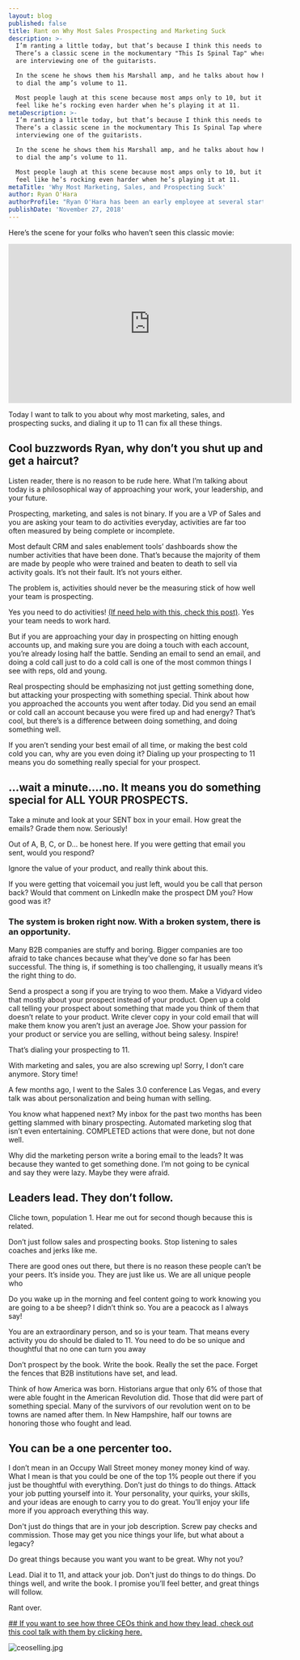 ```yaml
---
layout: blog
published: false
title: Rant on Why Most Sales Prospecting and Marketing Suck
description: >-
  I’m ranting a little today, but that’s because I think this needs to be said.
  There’s a classic scene in the mockumentary "This Is Spinal Tap" where they
  are interviewing one of the guitarists.

  In the scene he shows them his Marshall amp, and he talks about how he’s able
  to dial the amp’s volume to 11.

  Most people laugh at this scene because most amps only to 10, but it makes him
  feel like he’s rocking even harder when he’s playing it at 11.
metaDescription: >-
  I’m ranting a little today, but that’s because I think this needs to be said.
  There’s a classic scene in the mockumentary This Is Spinal Tap where they are
  interviewing one of the guitarists.

  In the scene he shows them his Marshall amp, and he talks about how he’s able
  to dial the amp’s volume to 11.

  Most people laugh at this scene because most amps only to 10, but it makes him
  feel like he’s rocking even harder when he’s playing it at 11.
metaTitle: 'Why Most Marketing, Sales, and Prospecting Suck'
author: Ryan O'Hara
authorProfile: "Ryan O'Hara has been an early employee at several startups helping them with marketing and prospecting tactics, including Dyn who was acquired by Oracle for $600+ million in 2016. He's had prospecting campaigns featured in Fortune, Mashable, and TheNextWeb.\nRyan specializes in branding, business development, prospecting, and coaching people on how to make good digital first impressions. He also mentors two accelerators, The Iron Yard and The Alpha Loft, and hosts The Prospecting Podcast.\_"
publishDate: 'November 27, 2018'
---
```

Here’s the scene for your folks who haven’t seen this classic movie:

<iframe width="560" height="315" src="https://www.youtube.com/embed/uMSV4OteqBE" frameborder="0" allow="accelerometer; autoplay; encrypted-media; gyroscope; picture-in-picture" allowfullscreen></iframe>

Today I want to talk to you about why most marketing, sales, and prospecting sucks, and dialing it up to 11 can fix all these things.  

## Cool buzzwords Ryan, why don’t you shut up and get a haircut?

Listen reader, there is no reason to be rude here. What I’m talking about today is a philosophical way of approaching your work, your leadership, and your future. 

Prospecting, marketing, and sales is not binary. If you are a VP of Sales and you are asking your team to do activities everyday, activities are far too often measured by being complete or incomplete.

Most default CRM and sales enablement tools’ dashboards show the number activities that have been done. That’s because the majority of them are made by people who were trained and beaten to death to sell via activity goals. It’s not their fault. It’s not yours either. 

The problem is,  activities should never be the measuring stick of how well your team is prospecting.

Yes you need to do activities! [(If need help with this, check this post)](https://leadiq.com/blog/how-to-get-more-personalized-prospecting-done). Yes your team needs to work hard.

But if you are approaching your day in prospecting on hitting enough accounts up, and making sure you are doing a touch with each account, you’re already losing half the battle. Sending an email to send an email, and doing a cold call just to do a cold call is one of the most common things I see with reps, oId and young. 

Real prospecting should be emphasizing not just getting something done, but attacking your prospecting with something special. Think about how you approached the accounts you went after today. Did you send an email or cold call an account because you were fired up and had energy? That’s cool, but there’s is a difference between doing something, and doing something well. 

If you aren’t sending your best email of all time, or making the best cold cold you can, why are you even doing it? Dialing up your prospecting to 11 means you do something really special for your prospect. 

## ...wait a minute….no. It means you do something special for ALL YOUR PROSPECTS.

Take a minute and look at your SENT box in your email. How great the emails? Grade them now. Seriously!

Out of A, B, C, or D… be honest here. If you were getting that email you sent, would you respond?

Ignore the value of your product, and really think about this. 

If you were getting that voicemail you just left, would you be call that person back? Would that comment on LinkedIn make the prospect DM you? How good was it?


### The system is broken right now. With a broken system, there is an opportunity.

Many B2B companies are stuffy and boring. Bigger companies are too afraid to take chances because what they’ve done so far has been successful. The thing is, if something is too challenging, it usually means it’s the right thing to do. 

Send a prospect a song if you are trying to woo them. Make a Vidyard video that mostly about your prospect instead of your product. Open up a cold call telling your prospect about something that made you think of them that doesn’t relate to your product. Write clever copy in your cold email that will make them know you aren’t just an average Joe. Show your passion for your product or service you are selling, without being salesy. Inspire!

That’s dialing your prospecting to 11. 

With marketing and sales, you are also screwing up! Sorry, I don’t care anymore. Story time!

A few months ago, I went to the Sales 3.0 conference Las Vegas, and every talk was about personalization and being human with selling. 

You know what happened next? My inbox for the past two months has been getting slammed with binary prospecting. Automated marketing slog that isn’t even entertaining. COMPLETED actions that were done, but not done well. 

Why did the marketing person write a boring email to the leads? It was because they wanted to get something done. I’m not going to be cynical and say they were lazy. Maybe they were afraid. 

## Leaders lead. They don’t follow.

Cliche town, population 1. Hear me out for second though because this is related. 

Don’t just follow sales and prospecting books. Stop listening to sales coaches and jerks like me. 

There are good ones out there, but there is no reason these people can’t be your peers. It’s inside you. They are just like us. We are all unique people who

Do you wake up in the morning and feel content going to work knowing you are going to a be sheep? I didn’t think so. You are a peacock as I always say!

You are an extraordinary person, and so is your team. That means every activity you do should be dialed to 11. You need to do be so unique and thoughtful that no one can turn you away

Don’t prospect by the book. Write the book. Really the set the pace. Forget the fences that B2B institutions have set, and lead. 

Think of how America was born. Historians argue that only 6% of those that were able fought in the American Revolution did. Those that did were part of something special. Many of the survivors of our revolution went on to be towns are named after them. In New Hampshire, half our towns are honoring those who fought and lead. 

## You can be a one percenter too.

I don’t mean in an Occupy Wall Street money money money kind of way. What I mean is that you could be one of the top 1% people out there if you just be thoughtful with everything. Don’t just do things to do things. Attack your job putting yourself into it. Your personality, your quirks, your skills, and your ideas are enough to carry you to do great. You’ll enjoy your life more if you approach everything this way. 

Don't just do things that are in your job description. Screw pay checks and commission. Those may get you nice things your life, but what about a legacy? 

Do great things because you want you want to be great. Why not you?

Lead. Dial it to 11, and attack your job. Don't just do things to do things. Do things well, and write the book.  I promise you’ll feel better, and great things will follow. 

Rant over. 

[## If you want to see how three CEOs think and how they lead, check out this cool talk with them by clicking here.](https://ter.li/m5q3s1)

![ceoselling.jpg](ceoselling.jpg)









